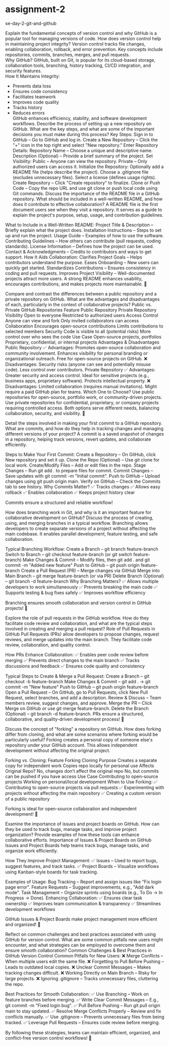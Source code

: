 # assignment-2
 se-day-2-git-and-github

Explain the fundamental concepts of version control and why GitHub is a popular tool for managing versions of code. How does version control help in maintaining project integrity? 
Version control tracks file changes, enabling collaboration, rollback, and error prevention. Key concepts include repositories, commits, branches, merges, and pull requests.  
Why GitHub?  GitHub, built on Git, is popular for its cloud-based storage, collaboration tools, branching, history tracking, CI/CD integration, and security features.  
How It Maintains Integrity:  
- Prevents data loss  
- Ensures code consistency  
- Facilitates teamwork  
- Improves code quality  
- Tracks history  
- Reduces errors  
GitHub enhances efficiency, stability, and software development workflows.
Describe the process of setting up a new repository on GitHub. What are the key steps, and what are some of the important decisions you must make during this process?
Key Steps:
Sign in to GitHub – Go to GitHub and log in.
Create a New Repository – Click the "+" icon in the top right and select "New repository."
Enter Repository Details:
Repository Name – Choose a unique and descriptive name.
Description (Optional) – Provide a brief summary of the project.
Set Visibility:
Public – Anyone can view the repository.
Private – Only authorized users can access it.
Initialize the Repository:
Optionally add a README file (helps describe the project).
Choose a .gitignore file (excludes unnecessary files).
Select a license (defines usage rights).
Create Repository – Click "Create repository" to finalize.
Clone or Push Code – Copy the repo URL and use git clone <repo-url> or push local code using Git commands.
Discuss the importance of the README file in a GitHub repository. What should be included in a well-written README, and how does it contribute to effective collaboration?
A README file is the first document users see when they visit a repository. It serves as a guide to explain the project's purpose, setup, usage, and contribution guidelines.

What to Include in a Well-Written README:
Project Title & Description – Briefly explain what the project does.
Installation Instructions – Steps to set up and run the project.
Usage Guide – Examples of how to use the software.
Contributing Guidelines – How others can contribute (pull requests, coding standards).
License Information – Defines how the project can be used.
Contact & Acknowledgments – Credits to contributors and ways to get support.
How It Aids Collaboration:
Clarifies Project Goals – Helps contributors understand the purpose.
Eases Onboarding – New users can quickly get started.
Standardizes Contributions – Ensures consistency in coding and pull requests.
Improves Project Visibility – Well-documented projects attract more users.
A strong README enhances usability, encourages contributions, and makes projects more maintainable. 🚀


Compare and contrast the differences between a public repository and a private repository on GitHub. What are the advantages and disadvantages of each, particularly in the context of collaborative projects?
Public vs. Private GitHub Repositories
Feature	Public Repository	Private Repository
Visibility	Open to everyone	Restricted to authorized users
Access Control	Anyone can view and fork	Only invited collaborators can access
Collaboration	Encourages open-source contributions	Limits contributions to selected members
Security	Code is visible to all (potential risks)	More control over who sees the code
Use Case	Open-source projects, portfolios	Proprietary, confidential, or internal projects
Advantages & Disadvantages
Public Repository
✅ Advantages:
Promotes open-source collaboration and community involvement.
Enhances visibility for personal branding or organizational outreach.
Free for open-source projects on GitHub.
❌ Disadvantages:
Security risks (anyone can see and potentially misuse code).
Less control over contributors.
Private Repository
✅ Advantages:
Greater security and access control.
Ideal for sensitive projects (e.g., business apps, proprietary software).
Protects intellectual property.
❌ Disadvantages:
Limited collaboration (requires manual invitations).
Might require a paid GitHub plan for teams.
Which One to Choose?
Use public repositories for open-source, portfolio work, or community-driven projects.
Use private repositories for confidential, proprietary, or company projects requiring controlled access.
Both options serve different needs, balancing collaboration, security, and visibility. 🚀

Detail the steps involved in making your first commit to a GitHub repository. What are commits, and how do they help in tracking changes and managing different versions of your project?
A commit is a saved snapshot of changes in a repository, helping track versions, revert updates, and collaborate efficiently.

Steps to Make Your First Commit:
Create a Repository – On GitHub, click New repository and set it up.
Clone the Repo (Optional) – Use git clone <repo-url> for local work.
Create/Modify Files – Add or edit files in the repo.
Stage Changes – Run git add . to prepare files for commit.
Commit Changes – Save updates with git commit -m "Initial commit".
Push to GitHub – Upload changes using git push origin main.
Verify on GitHub – Check the Commits tab to see history.
Why Commits Matter?
✅ Tracks changes
✅ Allows easy rollback
✅ Enables collaboration
✅ Keeps project history clear

Commits ensure a structured and reliable workflow!



How does branching work in Git, and why is it an important feature for collaborative development on GitHub? Discuss the process of creating, using, and merging branches in a typical workflow.
Branching allows developers to create separate versions of a project without affecting the main codebase. It enables parallel development, feature testing, and safe collaboration.

Typical Branching Workflow:
Create a Branch – git branch feature-branch
Switch to Branch – git checkout feature-branch (or git switch feature-branch)
Make Changes & Commit – Modify files, then git add . and git commit -m "Added new feature"
Push to GitHub – git push origin feature-branch
Create a Pull Request (PR) – Merge changes via GitHub
Merge into Main Branch – git merge feature-branch (or via PR)
Delete Branch (Optional) – git branch -d feature-branch
Why Branching Matters?
✅ Allows multiple developers to work simultaneously
✅ Prevents breaking the main code
✅ Supports testing & bug fixes safely
✅ Improves workflow efficiency

Branching ensures smooth collaboration and version control in GitHub projects! 🚀


Explore the role of pull requests in the GitHub workflow. How do they facilitate code review and collaboration, and what are the typical steps involved in creating and merging a pull request?
Role of Pull Requests in GitHub
Pull Requests (PRs) allow developers to propose changes, request reviews, and merge updates into the main branch. They facilitate code review, collaboration, and quality control.

How PRs Enhance Collaboration:
✅ Enables peer code review before merging
✅ Prevents direct changes to the main branch
✅ Tracks discussions and feedback
✅ Ensures code quality and consistency

Typical Steps to Create & Merge a Pull Request:
Create a Branch – git checkout -b feature-branch
Make Changes & Commit – git add . → git commit -m "New feature"
Push to GitHub – git push origin feature-branch
Open a Pull Request – On GitHub, go to Pull Requests, click New Pull Request, select branches, and add a description.
Review & Discuss – Team members review, suggest changes, and approve.
Merge the PR – Click Merge on GitHub or use git merge feature-branch.
Delete the Branch (Optional) – git branch -d feature-branch.
PRs ensure a structured, collaborative, and quality-driven development process! 🚀

Discuss the concept of "forking" a repository on GitHub. How does forking differ from cloning, and what are some scenarios where forking would be particularly useful?
Forking creates a personal copy of someone else's repository under your GitHub account. This allows independent development without affecting the original project.

Forking vs. Cloning:
Feature	Forking	Cloning
Purpose	Creates a separate copy for independent work	Copies repo locally for personal use
Affects Original Repo?	No, changes don’t affect the original repo	No, but commits can be pushed if you have access
Use Case	Contributing to open-source projects	Working on personal/local development
When to Use Forking:
✅ Contributing to open-source projects via pull requests
✅ Experimenting with projects without affecting the main repository
✅ Creating a custom version of a public repository

Forking is ideal for open-source collaboration and independent development! 🚀

Examine the importance of issues and project boards on GitHub. How can they be used to track bugs, manage tasks, and improve project organization? Provide examples of how these tools can enhance collaborative efforts.
Importance of Issues & Project Boards on GitHub
Issues and Project Boards help teams track bugs, manage tasks, and organize work efficiently.

How They Improve Project Management:
✅ Issues – Used to report bugs, suggest features, and track tasks.
✅ Project Boards – Visualize workflows using Kanban-style boards for task tracking.

Examples of Usage:
Bug Tracking – Report and assign issues like "Fix login page error".
Feature Requests – Suggest improvements, e.g., "Add dark mode".
Task Management – Organize sprints using boards (e.g., To Do → In Progress → Done).
Enhancing Collaboration:
✅ Ensures clear task ownership
✅ Improves team communication & transparency
✅ Streamlines development workflows

GitHub Issues & Project Boards make project management more efficient and organized! 🚀


Reflect on common challenges and best practices associated with using GitHub for version control. What are some common pitfalls new users might encounter, and what strategies can be employed to overcome them and ensure smooth collaboration?
Common Challenges & Best Practices in GitHub Version Control
Common Pitfalls for New Users:
❌ Merge Conflicts – When multiple users edit the same file.
❌ Forgetting to Pull Before Pushing – Leads to outdated local copies.
❌ Unclear Commit Messages – Makes tracking changes difficult.
❌ Working Directly on Main Branch – Risky for large projects.
❌ Ignoring .gitignore – Tracks unnecessary files, cluttering the repo.

Best Practices for Smooth Collaboration:
✅ Use Branching – Work on feature branches before merging.
✅ Write Clear Commit Messages – E.g., git commit -m "Fixed login bug".
✅ Pull Before Pushing – Run git pull origin main to stay updated.
✅ Resolve Merge Conflicts Properly – Review and fix conflicts manually.
✅ Use .gitignore – Prevents unnecessary files from being tracked.
✅ Leverage Pull Requests – Ensures code review before merging.

By following these strategies, teams can maintain efficient, organized, and conflict-free version control workflows! 🚀

